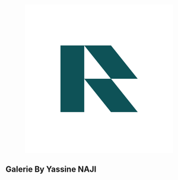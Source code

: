 <p align="center"><a href="#"><img src="/public/images/logo/logo-svg.svg" width="400" alt="Galerie Logo"></a></p>

## Galerie By Yassine NAJI
